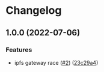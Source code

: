 # Changelog

## 1.0.0 (2022-07-06)


### Features

* ipfs gateway race ([#2](https://github.com/web3-storage/reads/issues/2)) ([23c29a4](https://github.com/web3-storage/reads/commit/23c29a4e37d311dc204dc2fff98f5f9a36c57ac8))
